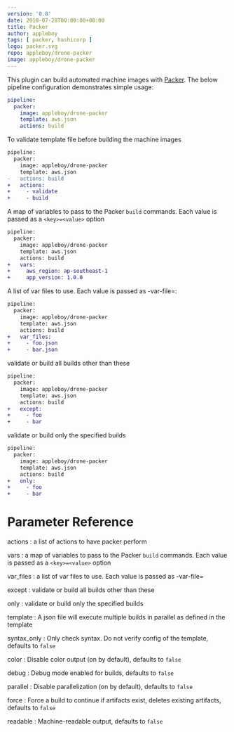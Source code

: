```yaml
---
version: '0.8'
date: 2018-07-28T00:00:00+00:00
title: Packer
author: appleboy
tags: [ packer, hashicorp ]
logo: packer.svg
repo: appleboy/drone-packer
image: appleboy/drone-packer
---
```


This plugin can build automated machine images with [Packer](https://www.packer.io/). The below pipeline configuration demonstrates simple usage:

```yaml
pipeline:
  packer:
    image: appleboy/drone-packer
    template: aws.json
    actions: build
```

To validate template file before building the machine images

```diff
pipeline:
  packer:
    image: appleboy/drone-packer
    template: aws.json
-   actions: build
+   actions:
+     - validate
+     - build
```

A map of variables to pass to the Packer `build` commands. Each value is passed as a `<key>=<value>` option

```diff
pipeline:
  packer:
    image: appleboy/drone-packer
    template: aws.json
    actions: build
+   vars:
+     aws_region: ap-southeast-1
+     app_version: 1.0.0
```

A list of var files to use. Each value is passed as -var-file=<value>:

```diff
pipeline:
  packer:
    image: appleboy/drone-packer
    template: aws.json
    actions: build
+   var_files:
+     - foo.json
+     - bar.json
```

validate or build all builds other than these

```diff
pipeline:
  packer:
    image: appleboy/drone-packer
    template: aws.json
    actions: build
+   except:
+     - foo
+     - bar
```

validate or build only the specified builds

```diff
pipeline:
  packer:
    image: appleboy/drone-packer
    template: aws.json
    actions: build
+   only:
+     - foo
+     - bar
```

# Parameter Reference

actions
: a list of actions to have packer perform

vars
: a map of variables to pass to the Packer `build` commands. Each value is passed as a `<key>=<value>` option

var_files
: a list of var files to use. Each value is passed as -var-file=<value>

except
: validate or build all builds other than these

only
: validate or build only the specified builds

template
: A json file will execute multiple builds in parallel as defined in the template

syntax_only
: Only check syntax. Do not verify config of the template, defaults to `false`

color
: Disable color output (on by default), defaults to `false`

debug
: Debug mode enabled for builds, defaults to `false`

parallel
: Disable parallelization (on by default), defaults to `false`

force
: Force a build to continue if artifacts exist, deletes existing artifacts, defaults to `false`

readable
: Machine-readable output, defaults to `false`

